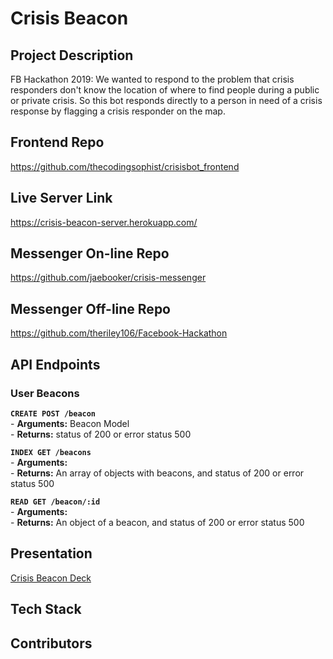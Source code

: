 # Crisis Beacon
<!-- <img src="assets/beacon.png" style="width: 60px; height: 60px"/> -->

## Project Description
FB Hackathon 2019: We wanted to respond to the problem that crisis responders don't know the location of where to find people during a public or private crisis. So this bot responds directly to a person in need of a crisis response by flagging a crisis responder on the map.
## Frontend Repo
https://github.com/thecodingsophist/crisisbot_frontend
## Live Server Link
https://crisis-beacon-server.herokuapp.com/
## Messenger On-line Repo
https://github.com/jaebooker/crisis-messenger
## Messenger Off-line Repo
https://github.com/theriley106/Facebook-Hackathon

## API Endpoints

### User Beacons
**`CREATE POST /beacon`** <br>
    - **Arguments:**  Beacon Model <br>
    - **Returns:**   status of 200 or error status 500
 <br>

**`INDEX GET /beacons`**  <br>
    - **Arguments:** <br>
    - **Returns:**   An array of objects with beacons, and status of 200 or error status 500

**`READ GET /beacon/:id`**  <br>
    - **Arguments:** <br>
    - **Returns:**  An object of a beacon, and status of 200 or error status 500
 <br>

## Presentation
[Crisis Beacon Deck](https://docs.google.com/presentation/d/1Ep9Jvll6JiroeZ6YXOi2AEokbLixljNxYOLQyRTfaZI/edit?usp=sharing)


## Tech Stack

## Contributors

 
